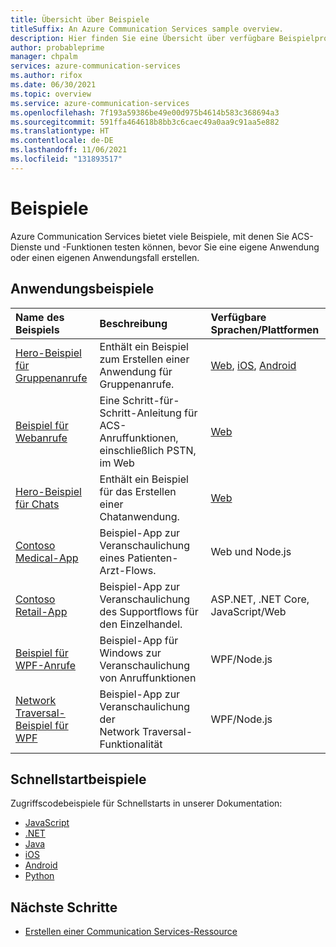 ```yaml
---
title: Übersicht über Beispiele
titleSuffix: An Azure Communication Services sample overview.
description: Hier finden Sie eine Übersicht über verfügbare Beispielprojekte für Azure Communication Services.
author: probableprime
manager: chpalm
services: azure-communication-services
ms.author: rifox
ms.date: 06/30/2021
ms.topic: overview
ms.service: azure-communication-services
ms.openlocfilehash: 7f193a59386be49e00d975b4614b583c368694a3
ms.sourcegitcommit: 591ffa464618b8bb3c6caec49a0aa9c91aa5e882
ms.translationtype: HT
ms.contentlocale: de-DE
ms.lasthandoff: 11/06/2021
ms.locfileid: "131893517"
---
```

# <a name="samples"></a>Beispiele

Azure Communication Services bietet viele Beispiele, mit denen Sie ACS-Dienste und -Funktionen testen können, bevor Sie eine eigene Anwendung oder einen eigenen Anwendungsfall erstellen.

## <a name="application-samples"></a>Anwendungsbeispiele

| Name des Beispiels                                                                                          | Beschreibung                                                         | Verfügbare Sprachen/Plattformen      |
| :--------------------------------------------------------------------------------------------------- | :------------------------------------------------------------------ | :--------------------------------- |
| [Hero-Beispiel für Gruppenanrufe](./calling-hero-sample.md)                                                | Enthält ein Beispiel zum Erstellen einer Anwendung für Gruppenanrufe.          | [Web](https://github.com/Azure-Samples/communication-services-web-calling-hero), [iOS](https://github.com/Azure-Samples/communication-services-ios-calling-hero), [Android](https://github.com/Azure-Samples/communication-services-android-calling-hero)                           |
| [Beispiel für Webanrufe](./web-calling-sample.md)                                                        | Eine Schritt-für-Schritt-Anleitung für ACS-Anruffunktionen, einschließlich PSTN, im Web | [Web](https://github.com/Azure-Samples/communication-services-web-calling-tutorial/)                                |
| [Hero-Beispiel für Chats](./chat-hero-sample.md)                                                            | Enthält ein Beispiel für das Erstellen einer Chatanwendung.                   | [Web](https://github.com/Azure-Samples/communication-services-web-chat-hero)                    |
| [Contoso Medical-App](https://github.com/Azure-Samples/communication-services-contoso-med-app)       | Beispiel-App zur Veranschaulichung eines Patienten-Arzt-Flows.                     | Web und Node.js                      |
| [Contoso Retail-App](https://github.com/Azure-Samples/communication-services-contoso-retail-app)     | Beispiel-App zur Veranschaulichung des Supportflows für den Einzelhandel.                     | ASP.NET, .NET Core, JavaScript/Web |
| [Beispiel für WPF-Anrufe](https://github.com/Azure-Samples/communication-services-web-calling-wpf-sample) | Beispiel-App für Windows zur Veranschaulichung von Anruffunktionen          | WPF/Node.js                      |
| [Network Traversal-Beispiel für WPF]( https://github.com/Azure/azure-sdk-for-js/tree/master/sdk/communication/communication-network-traversal) | Beispiel-App zur Veranschaulichung der Network Traversal-Funktionalität          | WPF/Node.js 

## <a name="quickstart-samples"></a>Schnellstartbeispiele
Zugriffscodebeispiele für Schnellstarts in unserer Dokumentation:
 - [JavaScript](https://github.com/Azure-Samples/communication-services-javascript-quickstarts/)
 - [.NET](https://github.com/Azure-Samples/communication-services-dotnet-quickstarts/)
 - [Java](https://github.com/Azure-Samples/communication-services-java-quickstarts)
 - [iOS](https://github.com/Azure-Samples/communication-services-ios-quickstarts/)
 - [Android](https://github.com/Azure-Samples/communication-services-android-quickstarts/)
 - [Python](https://github.com/Azure-Samples/communication-services-python-quickstarts/)


## <a name="next-steps"></a>Nächste Schritte

 - [Erstellen einer Communication Services-Ressource](../quickstarts/create-communication-resource.md)
